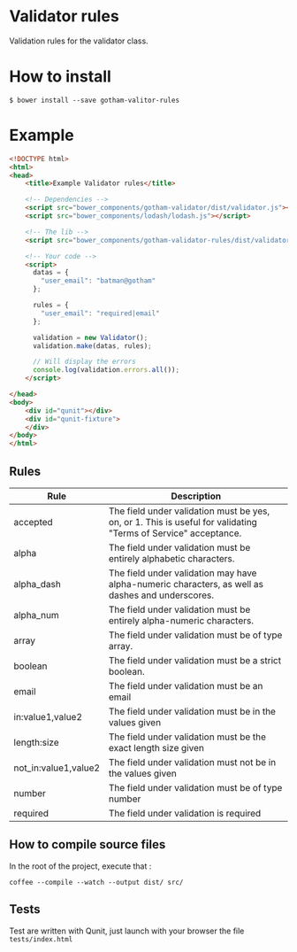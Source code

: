 # Validator rules

Validation rules for the validator class.

# How to install
```
$ bower install --save gotham-valitor-rules
```

# Example

```html
<!DOCTYPE html>
<html>
<head>
    <title>Example Validator rules</title>

    <!-- Dependencies -->
    <script src="bower_components/gotham-validator/dist/validator.js"></script>
    <script src="bower_components/lodash/lodash.js"></script>

    <!-- The lib -->
    <script src="bower_components/gotham-validator-rules/dist/validator-rules.js"></script>

    <!-- Your code -->
    <script>
      datas = {
        "user_email": "batman@gotham"
      };

      rules = {
        "user_email": "required|email"
      };

      validation = new Validator();
      validation.make(datas, rules);

      // Will display the errors
      console.log(validation.errors.all());
    </script>

</head>
<body>
    <div id="qunit"></div>
    <div id="qunit-fixture">
    </div>
</body>
</html>
```

## Rules
| Rule            | Description                                                                                                    |
|-----------------|----------------------------------------------------------------------------------------------------------------|
| accepted        | The field under validation must be yes, on, or 1. This is useful for validating "Terms of Service" acceptance. |
| alpha           | The field under validation must be entirely alphabetic characters.                                             |
| alpha_dash      | The field under validation may have alpha-numeric characters, as well as dashes and underscores.               |
| alpha_num       | The field under validation must be entirely alpha-numeric characters.                                          |
| array           | The field under validation must be of type array.                                                              |
| boolean         | The field under validation must be a strict boolean.                                                           |
| email           | The field under validation must be an email                                                                    |
| in:value1,value2 | The field under validation must be in the values given                                                       |
| length:size     | The field under validation must be the exact length size given                                                 |
| not_in:value1,value2 | The field under validation must not be in the values given                                                       |
| number          | The field under validation must be of type number                                                              |
| required        | The field under validation is required                                                                         |


## How to compile source files

In the root of the project, execute that :

```
coffee --compile --watch --output dist/ src/
```

## Tests
Test are written with Qunit, just launch with your browser the file ```tests/index.html```
